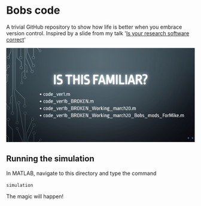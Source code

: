 # Bobs code

A trivial GitHub repository to show how life is better when you embrace version control.  Inspired by a slide from my talk '[Is your research software correct](https://mikecroucher.github.io/NAG_IYRSC/)'

![](./IYRSC.png)

## Running the simulation 

In MATLAB, navigate to this directory and type the command 

`simulation` 

The magic will happen!
